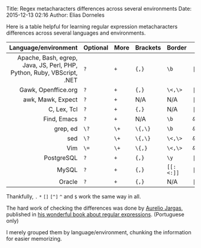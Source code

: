 Title: Regex metacharacters differences across several environments
Date: 2015-12-13 02:16
Author: Elias Dorneles

<!-- PELICAN_BEGIN_SUMMARY -->
Here is a table helpful for learning regular expression metacharacters
differences across several languages and environments.
<!-- PELICAN_END_SUMMARY -->


| Language/environment | Optional  | More  | Brackets  | Border | Or | Group  |
|---------------------:|-----------|-------|-----------|--------|----|--------|
| Apache, Bash, egrep, Java, JS, Perl, PHP, Python, Ruby, VBScript, .NET | `?`   | `+`  | `{,}` | `\b`  | <code>&#124;</code>   | `()` |
| Gawk, Openffice.org | `?`   | `+`   | `{,}` | `\<,\>`   | <code>&#124;</code>   | `()` |
| awk, Mawk, Expect   | `?`   | `+`   | N/A    | N/A    | <code>&#124;</code>   | `()` |
| C, Lex, Tcl | `?`   | `+`   | `{,}` | N/A    | <code>&#124;</code>   | `()` |
| Find, Emacs | `?`   | `+`   | N/A    | `\b`  | <code>\&#124;</code>  | `\(\)` |
| grep, ed    | `\?`  | `\+`  | `\{,\}`   | `\b`  | <code>\&#124;</code>  | `\(\)` |
| sed | `\?`  | `\+`  | `\{,\}`   | `\<,\>`   | <code>\&#124;</code>  | `\(\)` |
| Vim | `\=`  | `\+`  | `\{,}`    | `\<,\>`   | <code>\&#124;</code>  | `\(\)` |
| PostgreSQL | `?`   | `+`  | `{,}` | `\y`  | <code>&#124;</code>   | `()` |
| MySQL | `?`   | `+`  | `{,}` | `[[:<:]]`  | <code>&#124;</code>   | `()` |
| Oracle | `?`   | `+`  | `{,}` | N/A  | <code>&#124;</code>   | `()` |

Thankfully, `.` `*` `[]` `[^]` `^` and `$` work the same way in all.

The hard work of checking the differences was done by [Aurelio
Jargas](http://aurelio.net/), published in [his wonderful book about regular
expressions](http://www.piazinho.com.br/). (Portuguese only)

I merely grouped them by language/environment, chunking the information for
easier memorizing.
